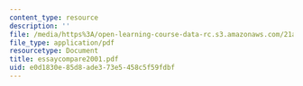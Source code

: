 ```yaml
---
content_type: resource
description: ''
file: /media/https%3A/open-learning-course-data-rc.s3.amazonaws.com/21a-441-the-conquest-of-america-spring-2004/e0d1830e85d8ade373e5458c5f59fdbf_essaycompare2001.pdf
file_type: application/pdf
resourcetype: Document
title: essaycompare2001.pdf
uid: e0d1830e-85d8-ade3-73e5-458c5f59fdbf
---
```

